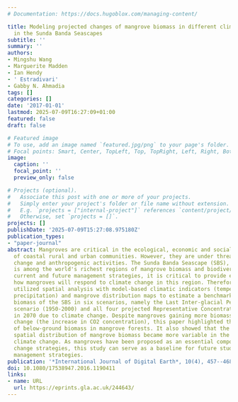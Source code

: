 ```yaml
---
# Documentation: https://docs.hugoblox.com/managing-content/

title: Modeling projected changes of mangrove biomass in different climatic scenarios
  in the Sunda Banda Seascapes
subtitle: ''
summary: ''
authors:
- Mingshu Wang
- Marguerite Madden
- Ian Hendy
- ' Estradivari'
- Gabby N. Ahmadia
tags: []
categories: []
date: '2017-01-01'
lastmod: 2025-07-09T16:27:09+01:00
featured: false
draft: false

# Featured image
# To use, add an image named `featured.jpg/png` to your page's folder.
# Focal points: Smart, Center, TopLeft, Top, TopRight, Left, Right, BottomLeft, Bottom, BottomRight.
image:
  caption: ''
  focal_point: ''
  preview_only: false

# Projects (optional).
#   Associate this post with one or more of your projects.
#   Simply enter your project's folder or file name without extension.
#   E.g. `projects = ["internal-project"]` references `content/project/deep-learning/index.md`.
#   Otherwise, set `projects = []`.
projects: []
publishDate: '2025-07-09T15:27:08.975180Z'
publication_types:
- "paper-journal"
abstract: Mangroves are critical in the ecological, economic and social development
  of coastal rural and urban communities. However, they are under threat by climate
  change and anthropogenic activities. The Sunda Banda Seascape (SBS), Indonesia,
  is among the world's richest regions of mangrove biomass and biodiversity. To inform
  current and future management strategies, it is critical to provide estimates of
  how mangroves will respond to climate change in this region. Therefore, this paper
  utilized spatial analysis with model-based climatic indicators (temperature and
  precipitation) and mangrove distribution maps to estimate a benchmark for the mangrove
  biomass of the SBS in six scenarios, namely the Last Inter-glacial Period, the current
  scenario (1950-2000) and all four projected Representative Concentration Pathways
  in 2070 due to climate change. Despite mangroves gaining more biomass with climate
  change (the increase in CO2 concentration), this paper highlighted the great proportion
  of below-ground biomass in mangrove forests. It also showed that the changes in
  spatial distribution of mangrove biomass became more variable in the context of
  climate change. As mangroves have been proposed as an essential component of climate
  change strategies, this study can serve as a baseline for future studies and resource
  management strategies.
publication: '*International Journal of Digital Earth*, 10(4), 457--468. https://doi.org/10.1080/17538947.2016.1190411'
doi: 10.1080/17538947.2016.1190411
links:
- name: URL
  url: https://eprints.gla.ac.uk/244643/
---
```

